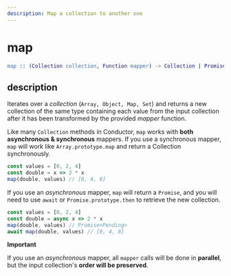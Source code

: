 ```yaml
---
description: Map a collection to another one
---
```


# map

```erlang
map :: (Collection collection, Function mapper) -> Collection | Promise<Collection>
```

## description

Iterates over a _collection_ \(`Array, Object, Map, Set`\) and returns a new collection of the same type containing each value from the input collection after it has been transformed by the provided _mapper_ function.

Like many `Collection` methods in Conductor, `map` works with **both asynchronous & synchronous** mappers. If you use a synchronous mapper, `map` will work like `Array.prototype.map` and return a Collection synchronously.

```javascript
const values = [0, 2, 4]
const double = x => 2 * x
map(double, values) // [0, 4, 8]
```

If you use an _asynchronous_ mapper, `map` will return a `Promise`, and you will need to use `await` or `Promise.prototype.then` to retrieve the new collection.

```javascript
const values = [0, 2, 4]
const double = async x => 2 * x
map(double, values) // Promise<Pending>
await map(double, values) // [0, 4, 8]
```

**Important**

If you use an _asynchronous_ mapper, all `mapper` calls will be done in **parallel**, but the input collection's **order will be preserved**.

